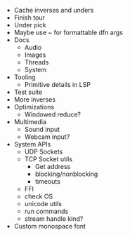 - Cache inverses and unders
- Finish tour
- Under pick
- Maybe use ~ for formattable dfn args
- Docs
  - Audio
  - Images
  - Threads
  - System
- Tooling
  - Primitive details in LSP
- Test suite
- More inverses
- Optimizations
  - Windowed reduce?
- Multimedia
  - Sound input
  - Webcam input?
- System APIs
  - UDP Sockets
  - TCP Socket utils
    - Get address
    - blocking/nonblocking
    - timeouts
  - FFI
  - check OS
  - unicode utils
  - run commands
  - stream handle kind?
- Custom monospace font
